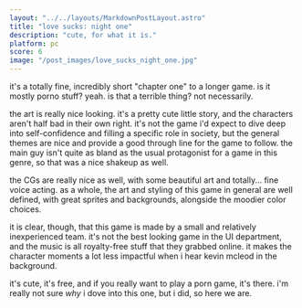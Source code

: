 ```yaml
---
layout: "../../layouts/MarkdownPostLayout.astro"
title: "love sucks: night one"
description: "cute, for what it is."
platform: pc
score: 6
image: "/post_images/love_sucks_night_one.jpg"
---
```

it's a totally fine, incredibly short "chapter one" to a longer game. is it mostly porno stuff? yeah. is that a terrible thing? not necessarily.

the art is really nice looking. it's a pretty cute little story, and the characters aren't half bad in their own right. it's not the game i'd expect to dive deep into self-confidence and filling a specific role in society, but the general themes are nice and provide a good through line for the game to follow. the main guy isn't quite as bland as the usual protagonist for a game in this genre, so that was a nice shakeup as well.

the CGs are really nice as well, with some beautiful art and totally... fine voice acting. as a whole, the art and styling of this game in general are well defined, with great sprites and backgrounds, alongside the moodier color choices.

it is clear, though, that this game is made by a small and relatively inexperienced team. it's not the best looking game in the UI department, and the music is all royalty-free stuff that they grabbed online. it makes the character moments a lot less impactful when i hear kevin mcleod in the background.

it's cute, it's free, and if you really want to play a porn game, it's there. i'm really not sure *why* i dove into this one, but i did, so here we are. 